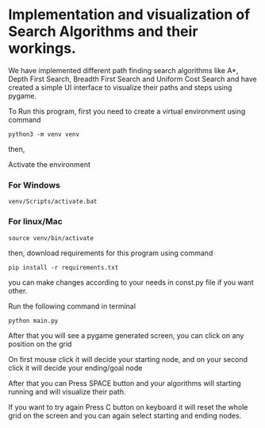 # Implementation and visualization of Search Algorithms and their workings.

We have implemented different path finding search algorithms like A*, Depth First Search, Breadth First Search and Uniform Cost Search and have created a simple UI interface to visualize their paths and steps using pygame.

To Run this program, first you need to create a virtual environment using command

`python3 -m venv venv`

then,

Activate the environment

### For Windows
`venv/Scripts/activate.bat`

### For linux/Mac

`source venv/bin/activate`

then, download requirements for this program using command

`pip install -r requirements.txt`

you can make changes according to your needs in const.py file if you want other.

Run the following command in terminal

`python main.py`


After that you will see a pygame generated screen, you can click on any position on the grid

On first mouse click it will decide your starting node, and on your second click it will decide your ending/goal node

After that you can Press SPACE button and your algorithms will starting running and will visualize their path.

If you want to try again Press C button on keyboard it will reset the whole grid on the screen and you can again select starting and ending nodes.
